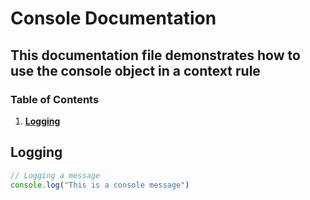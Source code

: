 # Console Documentation

## This documentation file demonstrates how to use the console object in a context rule

### Table of Contents

1. **[Logging](#logging)**

## Logging
```javascript
// Logging a message
console.log("This is a console message")
```